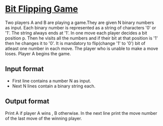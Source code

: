 # [Bit Flipping Game][link]

Two players A and B are playing a game.They are given N binary numbers as input. Each binary number is represented as a string of characters '0' or '1'. The string always ends at '1'. In one move each player decides a bit position p. Then he visits all the numbers and if their bit at that position is '1' then he changes it to '0'. It is mandatory to flip(change '1' to '0') bit of atleast one number in each move. The player who is unable to make a move loses. Player A begins the game.

## Input format

- First line contains a number N as input.
- Next N lines contain a binary string each.

## Output format

Print A if player A wins , B otherwise. In the next line print the move number of the last move of the winning player.

[link]: https://www.hackerearth.com/practice/basic-programming/bit-manipulation/basics-of-bit-manipulation/practice-problems/algorithm/bit-flippings-dd1f7ef1/
